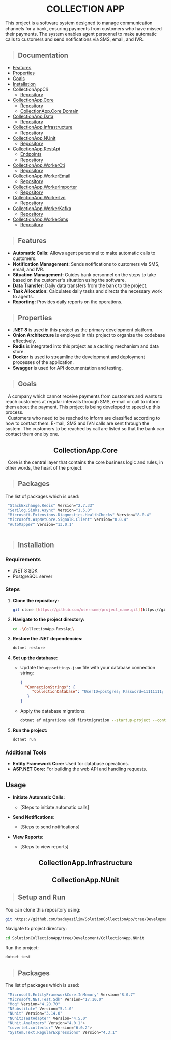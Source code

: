 <h1 align="center"> COLLECTION APP</h1>

This project is a software system designed to manage communication channels for a bank, ensuring payments from customers who have missed their payments. The system enables agent personnel to make automatic calls to customers and send notifications via SMS, email, and IVR.

> ## Documentation  

* [Features](#Features)  
* [Properties](#Properties)  
* [Goals](#Goals)
* [Installation](#Installation)
* CollectionAppCli
   * [Repository](https://github.com/sadeyazilim/SolutionCollectionApp/tree/Development/CollectionApp.Cli)
* [CollectionApp.Core](#collectionapp-core)
   * [Repository](https://github.com/sadeyazilim/SolutionCollectionApp/tree/Development/CollectionApp.Core)
   * [CollectionApp.Core.Domain](https://github.com/sadeyazilim/SolutionCollectionApp/tree/Development/CollectionApp.Core.Domain)
* [CollectionApp.Data](https://github.com/aysegulsum/CollectionSolutionsDocument/blob/main/CollectionData.md)  
   * [Repository](https://github.com/sadeyazilim/SolutionCollectionApp/tree/Development/CollectionApp.Data)
* [CollectionApp.Infrastructure](#Inf)
   * [Repository](https://github.com/sadeyazilim/SolutionCollectionApp/tree/Development/CollectionApp.Infrastructure)
* [CollectionApp.NUnit](#NU)
   * [Repository](https://github.com/sadeyazilim/SolutionCollectionApp/tree/Development/CollectionApp.NUnit)
* [CollectionApp.RestApi](https://github.com/aysegulsum/CollectionSolutionsDocument/blob/main/RestApi.md)
   <!--* [SetUp](https://github.com/aysegulsum/CollectionSolutionsDocument/blob/main/RestApi.md#-setup-and-run)-->
   * [Endpoints](https://github.com/aysegulsum/CollectionSolutionsDocument/blob/main/endpoints.md)
   * [Repository](https://github.com/sadeyazilim/SolutionCollectionApp/tree/Development/CollectionApp.RestApi)
* [CollectionApp.WorkerCti](https://github.com/aysegulsum/CollectionSolutionsDocument/blob/main/Workers.md#-collectionappworkercti)
   * [Repository](https://github.com/sadeyazilim/SolutionCollectionApp/tree/Development/CollectionApp.WorkerCti)
* [CollectionApp.WorkerEmail](https://github.com/aysegulsum/CollectionSolutionsDocument/blob/main/Workers.md#-collectionappworkeremail)
   * [Repository](https://github.com/sadeyazilim/SolutionCollectionApp/tree/Development/CollectionApp.WorkerEmail)
* [CollectionApp.WorkerImporter](https://github.com/aysegulsum/CollectionSolutionsDocument/blob/main/Workers.md#-collectionappworkerimporter)
   * [Repository](https://github.com/sadeyazilim/SolutionCollectionApp/tree/Development/CollectionApp.WorkerImporter)
* [CollectionApp.WorkerIvn](https://github.com/aysegulsum/CollectionSolutionsDocument/blob/main/Workers.md#-collectionappworkerivn)
   * [Repository](https://github.com/sadeyazilim/SolutionCollectionApp/tree/Development/CollectionApp.WorkerIvn)
* [CollectionApp.WorkerKafka](https://github.com/aysegulsum/CollectionSolutionsDocument/blob/main/Workers.md#-collectionappworkerkafka)
   * [Repository](https://github.com/sadeyazilim/SolutionCollectionApp/tree/Development/CollectionApp.WorkerKafka)
* [CollectionApp.WorkerSms](https://github.com/aysegulsum/CollectionSolutionsDocument/blob/main/Workers.md#-collectionappworkersms)
   * [Repository](https://github.com/sadeyazilim/SolutionCollectionApp/tree/Development/CollectionApp.WorkerSms)


> ## Features

- **Automatic Calls:** Allows agent personnel to make automatic calls to customers.
- **Notification Management:** Sends notifications to customers via SMS, email, and IVR.
- **Situation Management:** Guides bank personnel on the steps to take based on the customer's situation using the software.
- **Data Transfer:** Daily data transfers from the bank to the project.
- **Task Allocation:** Calculates daily tasks and directs the necessary work to agents.
- **Reporting:** Provides daily reports on the operations.


> ## Properties
* __.NET 8__ is used in this project as the primary development platform.
* __Onion Architecture__  is employed in this project to organize the codebase effectively. 
* __Redis__  is integrated into this project as a caching mechanism and data store.
* __Docker__  is used to streamline the development and deployment processes of the application.
* __Swagger__ is used for API documentation and testing.

> ## Goals

&nbsp; A company which cannot receive payments from customers and wants to reach customers at regular intervals through SMS, e-mail or call to inform them about the payment. This project is being developed to speed up this process.   
&nbsp; Customers who need to be reached to inform are classified according to how to contact them. E-mail, SMS and IVN calls are sent through the system. The customers to be reached by call are listed so that the bank can contact them one by one.

<h2 align="center" id="collectionapp-core"> CollectionApp.Core</h2>

&nbsp; Core is the central layer that contains the core business logic and rules, in other words, the heart of the project.  

>## Packages
The list of packages which is used:
```sh
 "StackExchange.Redis" Version="2.7.33" 
 "Serilog.Sinks.Async" Version="1.5.0" 
 "Microsoft.Extensions.Diagnostics.HealthChecks" Version="8.0.4"
 "Microsoft.AspNetCore.SignalR.Client" Version="8.0.4" 
 "AutoMapper" Version="13.0.1" 
 
```
> ## Installation

### Requirements

- .NET 8 SDK
- PostgreSQL server

### Steps

1. **Clone the repository:**
    ```bash
    git clone [https://github.com/username/project_name.git](https://github.com/sadeyazilim/SolutionCollectionApp.git)
    ```

2. **Navigate to the project directory:**
    ```bash
    cd .\CollectionApp.RestApi\
    ```

3. **Restore the .NET dependencies:**
    ```bash
    dotnet restore
    ```

4. **Set up the database:**
    - Update the `appsettings.json` file with your database connection string:
        ```json
        {
          "ConnectionStrings": {
             "CollectionDatabase": "UserID=postgres; Password=11111111; Host=localhost; Port=7632; Database=collappdb; Pooling=true;"
           }
        }
        ```

    - Apply the database migrations:
        ```bash
        dotnet ef migrations add firstmigration --startup-project --context CollectionDbContext
        ```

5. **Run the project:**
    ```bash
    dotnet run
    ```

### Additional Tools

- **Entity Framework Core:** Used for database operations.
- **ASP.NET Core:** For building the web API and handling requests.

## Usage

- **Initiate Automatic Calls:** 
    - [Steps to initiate automatic calls]

- **Send Notifications:**
    - [Steps to send notifications]

- **View Reports:**
    - [Steps to view reports]
<h2 align="center" id="Inf"> CollectionApp.Infrastructure</h2>


<h2 align="center" id="NU"> CollectionApp.NUnit</h2>

> ## Setup and Run
You can clone this repository using:

```sh
git https://github.com/sadeyazilim/SolutionCollectionApp/tree/Development/CollectionApp.NUnit.git
```
Navigate to project directory:
```sh
cd SolutionCollectionApp/tree/Development/CollectionApp.NUnit
```
Run the project:
```sh
dotnet test
```

>## Packages
The list of packages which is used:
```sh
 "Microsoft.EntityFrameworkCore.InMemory" Version="8.0.7" 
 "Microsoft.NET.Test.Sdk" Version="17.10.0" 
 "Moq" Version="4.20.70" 
 "NSubstitute" Version="5.1.0" 
 "NUnit" Version="3.14.0" 
 "NUnit3TestAdapter" Version="4.5.0" 
 "NUnit.Analyzers" Version="4.0.1">
 "coverlet.collector" Version="6.0.2">
 "System.Text.RegularExpressions" Version="4.3.1" 
```

<!--
Not exist:
   CollectionApp.WorkerPush
   CollectionApp.SmsWorker
   CollectionApp.DaprAdapter
-->

